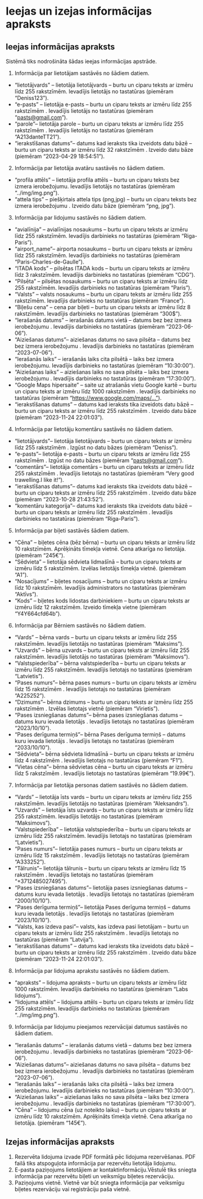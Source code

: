  # Ieejas un izejas informācijas apraksts
 ##  Ieejas informācijas apraksts

Sistēmā tiks nodrošināta šādas ieejas informācijas apstrāde.
1. Informācija par lietotājam sastāvēs no šādiem datiem.
  -	“lietotājvards” – lietotāja lietotājvards – burtu un ciparu teksts ar izmēru līdz 255 rakstzīmēm. Ievadījis lietotājs no tastatūras (piemēram “Deniss123”).
  -	“e-pasts” – lietotāja e-pasts – burtu un ciparu teksts ar izmēru līdz 255 rakstzīmēm . Ievadījis lietotājs no tastatūras (piemēram “pasts@gmail.com”).
  -	“parole”– lietotāja parole – burtu un ciparu teksts ar izmēru līdz 255 rakstzīmēm . Ievadījis lietotājs no tastatūras (piemēram “A213danteTT21”).
  -	“ierakstīšanas datums”– datums kad ieraksts tika izveidots datu bāzē – burtu un ciparu teksts ar izmēru līdz 32 rakstzīmēm . Izveido datu bāze (piemēram “2023-04-29 18:54:51”).
2. Informācija par lietotāja avatāru  sastāvēs no šādiem datiem.
  -	“profila attēls” – lietotāja profila attēls – burtu un ciparu teksts bez izmera ierobežojumu. Ievadījis lietotājs no tastatūras (piemēram “../img/img.png”).
  -	“attela tips” – piešķirtais attela tips (png,jpg) – burtu un ciparu teksts bez izmera ierobežojumu . Izveido datu bāze (piemēram “png, jpg”).
3. Informācija par lidojumu sastāvēs no šādiem datiem.
  -	“avialīnija” – avialīnijas nosaukums – burtu un ciparu teksts ar izmēru līdz 255 rakstzīmēm. Ievadījis darbinieks no tastatūras (piemēram “Riga-Paris”).
  -	“airport_name”– airporta nosaukums – burtu un ciparu teksts ar izmēru līdz 255 rakstzīmēm. Ievadījis darbinieks no tastatūras (piemēram “Paris-Charles-de-Gaulle”).
  -	“ITADA kods” – pilsētas ITADA kods – burtu un ciparu teksts ar izmēru līdz 3 rakstzīmēm. Ievadījis darbinieks no tastatūras (piemēram “CDG”).
  -	“Pilsēta” – pilsētas nosaukums – burtu un ciparu teksts ar izmēru līdz 255 rakstzīmēm. Ievadījis darbinieks no tastatūras (piemēram “Paris”).
  -	“Valsts” – valsts nosaukums – burtu un ciparu teksts ar izmēru līdz 255 rakstzīmēm. Ievadījis darbinieks no tastatūras (piemēram “France”).
  -	“Biļešu cena” – cena par biļeti – burtu un ciparu teksts ar izmēru līdz 8 rakstzīmēm. Ievadījis darbinieks no tastatūras (piemēram “300$”).
  -	“Ierašanās datums” – ierašanās datums vietā – datums bez bez izmera ierobežojumu . Ievadījis darbinieks no tastatūras (piemēram “2023-06-06”).
  -	“Aiziešanas datums”– aiziešanas datums no sava pilsēta – datums bez bez izmera ierobežojumu . Ievadījis darbinieks no tastatūras (piemēram “2023-07-06”).
  -	“Ierašanās laiks” – ierašanās laiks cita pilsētā – laiks bez izmera ierobežojumu. Ievadījis darbinieks no tastatūras (piemēram “10:30:00”).
  -	“Aiziešanas laiks” – aiziešanas laiks no sava pilsēta – laiks bez izmera ierobežojumu . Ievadījis darbinieks no tastatūras (piemēram “17:30:00”).
 -	“Google Maps hipersaite” – saite uz atrašanās vietu Google kartē – burtu un ciparu teksts ar izmēru līdz 1000 rakstzīmēm . Ievadījis darbinieks no tastatūras (piemēram “https://www.google.com/maps/...”).
  -	“ierakstīšanas datums” – datums kad ieraksts tika izveidots datu bāzē – burtu un ciparu teksts ar izmēru līdz 255 rakstzīmēm . Izveido datu bāze (piemēram “2023-11-24 22:01:03”).
4. Informācija par lietotāju komentāru sastāvēs no šādiem datiem.
  -	“lietotājvards”– lietotāja lietotājvards – burtu un ciparu teksts ar izmēru līdz 255 rakstzīmēm . Izgūst no datu bāzes (piemēram “Deniss”).
  -	“e-pasts”– lietotāja e-pasts – burtu un ciparu teksts ar izmēru līdz 255 rakstzīmēm . Izgūst no datu bāzes (piemēram “pasts@gmail.com”).
  -	“comentārs”– lietotāja comentārs – burtu un ciparu teksts ar izmēru līdz 255 rakstzīmēm . Ievadījis lietotajs no tastatūras (piemēram “Very good trawelling.I like it!”).
  -	“ierakstīšanas datums”– datums kad ieraksts tika izveidots datu bāzē – burtu un ciparu teksts ar izmēru līdz 255 rakstzīmēm . Izveido datu bāze (piemēram “2023-10-28 21:43:52”).
  -	“komentāru kategorija”– datums kad ieraksts tika izveidots datu bāzē – burtu un ciparu teksts ar izmēru līdz 255 rakstzīmēm . Ievadījis darbinieks no tastatūras (piemēram “Riga-Paris”).

5. Informācija par biļeti sastāvēs šādiem datiem.
  -	“Cēna” – biļetes cēna (bēz bērna) – burtu un ciparu teksts ar izmēru līdz 10 rakstzīmēm. Aprēķināts tīmekļa vietnē. Cena atkarīga no lietotāja. (piemēram “245€”).
  -	“Sēdvieta” – lietotāja sēdvieta lidmašīnā – burtu un ciparu teksts ar izmēru līdz 5 rakstzīmēm. Izvēlas lietotājs tīmekļa vietnē. (piemēram “A1”).
  -	“Nosacījums” – biļetes nosacījums – burtu un ciparu teksts ar izmēru līdz 10 rakstzīmēm. Ievadījis administrators no tastatūras (piemēram “Aktīvs”).
  -	“Kods” – biļetes kods lidostas darbiniekiem – burtu un ciparu teksts ar izmēru līdz 12 rakstzīmēm. Izveido tīmekļa vietne (piemēram “Y4Y664cfd64b”).
6. Informācija par Bērniem sastāvēs no šādiem datiem.
  -	“Vards” – bērna vards – burtu un ciparu teksts ar izmēru līdz 255 rakstzīmēm. Ievadījis lietotājs no tastatūras (piemēram “Maksims”).
  -	“Uzvards” – bērna uzvards – burtu un ciparu teksts ar izmēru līdz 255 rakstzīmēm. Ievadījis lietotājs no tastatūras (piemēram “Maksimovs”).
  -	“Valstspiederība” – bērna valstspiederība – burtu un ciparu teksts ar izmēru līdz 255 rakstzīmēm. Ievadījis lietotajs no tastatūras (piemēram “Latvietis”).
  -	“Pases numurs”– bērna pases numurs – burtu un ciparu teksts ar izmēru līdz 15 rakstzīmēm . Ievadījis lietotajs no tastatūras (piemēram “A225252”).
  -	“Dzimums”– bērna dzimums – burtu un ciparu teksts ar izmēru līdz 255 rakstzīmēm . Izvēlas lietotajs vietnē (piemēram “Virietis”).
  -	“Pases izsniegšanas datums”– bērna pases izsniegšanas datums – datums kuru ievada lietotājs . Ievadījis lietotajs no tastatūras (piemēram “2023/10/10”).
  -	“Pases derīguma termiņš”– bērna Pases derīguma termiņš – datums kuru ievada lietotājs  . Ievadījis lietotajs no tastatūras (piemēram “2033/10/10”).
  -	“Sēdvieta”– bērna sēdvieta lidmašīnā – burtu un ciparu teksts ar izmēru līdz 4 rakstzīmēm . Ievadījis lietotajs no tastatūras (piemēram “F1”).
  -	“Vietas cēna”– bērna sēdvietas cēna – burtu un ciparu teksts ar izmēru līdz 5 rakstzīmēm . Ievadījis lietotajs no tastatūras (piemēram “19.99€”).
7. Informācija par lietotāja personas datiem sastāvēs no šādiem datiem.
  -	“Vards” – lietotāja īsts vards – burtu un ciparu teksts ar izmēru līdz 255 rakstzīmēm. Ievadījis lietotājs no tastatūras (piemēram “Aleksandrs”).
  -	“Uzvards” – lietotāja īsts uzvards – burtu un ciparu teksts ar izmēru līdz 255 rakstzīmēm. Ievadījis lietotājs no tastatūras (piemēram “Maksimovs”).
  -	“Valstspiederība” – lietotāja valstspiederība – burtu un ciparu teksts ar izmēru līdz 255 rakstzīmēm. Ievadījis lietotajs no tastatūras (piemēram “Latvietis”).
  -	“Pases numurs”– lietotāja pases numurs – burtu un ciparu teksts ar izmēru līdz 15 rakstzīmēm . Ievadījis lietotajs no tastatūras (piemēram “A333252”).
  -	“Tālrunis”– lietotāja tālrunis – burtu un ciparu teksts ar izmēru līdz 15 rakstzīmēm . Ievadījis lietotajs no tastatūras (piemēram “+3712485027495”).
  -	“Pases izsniegšanas datums”– lietotāja pases izsniegšanas datums – datums kuru ievada lietotājs . Ievadījis lietotajs no tastatūras (piemēram “2000/10/10”).
  -	“Pases derīguma termiņš”– lietotāja Pases derīguma termiņš – datums kuru ievada lietotājs  . Ievadījis lietotajs no tastatūras (piemēram “2023/10/10”). 
  -	“Valsts, kas izdeva pasi”– valsts, kas izdeva pasi lietotājam – burtu un ciparu teksts ar izmēru līdz 255 rakstzīmēm  . Ievadījis lietotajs no tastatūras (piemēram “Latvija”).
  -	“ierakstīšanas datums” – datums kad ieraksts tika izveidots datu bāzē – burtu un ciparu teksts ar izmēru līdz 255 rakstzīmēm . Izveido datu bāze (piemēram “2023-11-24 22:01:03”).
8. Informācija par lidojuma aprakstu sastāvēs no šādiem datiem.
  -	“apraksts” – lidojuma apraksts – burtu un ciparu teksts ar izmēru līdz 1000 rakstzīmēm. Ievadījis darbinieks no tastatūras (piemēram “Labs lidojums”).
  -	“lidojuma attēls” – lidojuma attēls – burtu un ciparu teksts ar izmēru līdz 255 rakstzīmēm. Ievadījis darbinieks no tastatūras (piemēram “../img/img.png”).
9. Informācija par lidojumu pieejamos rezervācijai datumus sastāvēs no šādiem datiem.
  -	“Ierašanās datums” – ierašanās datums vietā – datums bez bez izmera ierobežojumu . Ievadījis darbinieks no tastatūras (piemēram “2023-06-06”).
  -	“Aiziešanas datums”– aiziešanas datums no sava pilsēta – datums bez bez izmera ierobežojumu . Ievadījis darbinieks no tastatūras (piemēram “2023-07-06”).
  -	“Ierašanās laiks” – ierašanās laiks cita pilsētā – laiks bez izmera ierobežojumu. Ievadījis darbinieks no tastatūras (piemēram “10:30:00”).
  -	“Aiziešanas laiks” – aiziešanas laiks no sava pilsēta – laiks bez izmera ierobežojumu . Ievadījis darbinieks no tastatūras (piemēram “17:30:00”).
  -	“Cēna” – lidojumu cēna (uz noteikto laiku) – burtu un ciparu teksts ar izmēru līdz 10 rakstzīmēm. Aprēķināts tīmekļa vietnē. Cena atkarīga no lietotāja. (piemēram “145€”).

##  Izejas informācijas apraksts

1.	Rezervēta lidojuma izvade PDF formātā pēc lidojuma rezervēšanas. PDF failā tiks atspoguļota informācija par rezervētu lietotāja lidojumu. 
2.	E-pasta paziņojums lietotājiem ar kontaktinformāciju.Vēstulē tiks sniegta informācija par rezervētu biļeti un veiksmīgu biļetes rezervāciju.
3.	Paziņojums vietnē. Vietnē var būt sniegta informācija par veiksmīgu biļetes rezervāciju vai registrāciju paša vietnē.


